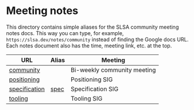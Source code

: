 # Meeting notes

This directory contains simple aliases for the SLSA community meeting notes
docs. This way you can type, for example, `https://slsa.dev/notes/community`
instead of finding the Google docs URL. Each notes document also has the time,
meeting link, etc. at the top.

URL                            | Alias        | Meeting
------------------------------ | ------------ | ---------------------------
[community](community)         |              | Bi-weekly community meeting
[positioning](positioning)     |              | Positioning SIG
[specification](specification) | [spec](spec) | Specification SIG
[tooling](tooling)             |              | Tooling SIG
